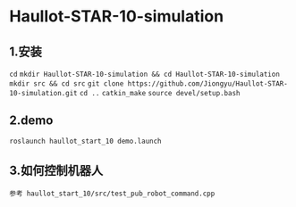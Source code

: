 # Haullot-STAR-10-simulation

## 1.安装
`cd`
`mkdir Haullot-STAR-10-simulation && cd Haullot-STAR-10-simulation`
`mkdir src && cd src`
`git clone https://github.com/Jiongyu/Haullot-STAR-10-simulation.git`
`cd ..`
`catkin_make`
`source devel/setup.bash`

## 2.demo
`roslaunch haullot_start_10 demo.launch`

## 3.如何控制机器人
`参考 haullot_start_10/src/test_pub_robot_command.cpp`